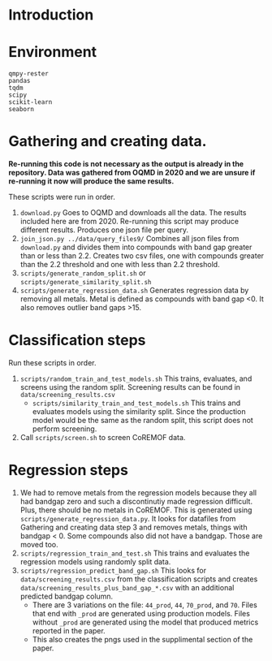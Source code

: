 # Introduction

# Environment

```
qmpy-rester
pandas
tqdm
scipy
scikit-learn
seaborn
```

# Gathering and creating data.

**Re-running this code is not necessary as the output is already 
in the repository. Data was gathered from OQMD in 2020 and we are unsure 
if re-running it now will produce the same results.**

These scripts were run in order.
 1. `download.py` Goes to OQMD and downloads all the data. 
 The results included here are from 2020. Re-running this script may produce
 different results. Produces one json file per query.
 2. `join_json.py ../data/query_files9/` Combines all json files from 
 `download.py` and divides them into compounds with band gap greater than or
 less than 2.2. Creates two csv files, one with compounds greater than the
 2.2 threshold and one with less than 2.2 threshold.
 3. `scripts/generate_random_split.sh` or `scripts/generate_similarity_split.sh` 
 4. `scripts/generate_regression_data.sh` Generates regression data
 by removing all metals. Metal is defined as compounds with band gap <0. It
 also removes outlier band gaps >15.

# Classification steps

Run these scripts in order.
 1. `scripts/random_train_and_test_models.sh` This trains, evaluates, and screens
 using the random split. Screening results can be found in `data/screening_results.csv`
    - `scripts/similarity_train_and_test_models.sh` This trains and evaluates
    models using the similarity split. Since the production model would be the 
    same as the random split, this script does not perform screening.
 2. Call `scripts/screen.sh` to screen CoREMOF data.

# Regression steps
1. We had to remove metals from the regression models because they all
had bandgap zero and such a discontinutiy made regression difficult.
Plus, there should be no metals in CoREMOF. 
This is generated using `scripts/generate_regression_data.py`.
It looks for datafiles from Gathering and creating data step 3
and removes metals, things with bandgap < 0. Some compounds also
did not have a bandgap. Those are moved too.
2. `scripts/regression_train_and_test.sh` This trains and evaluates the
regression models using randomly split data. 
3. `scripts/regression_predict_band_gap.sh` This looks for `data/screening_results.csv` from
the classification scripts and creates `data/screening_results_plus_band_gap_*.csv`
with an additional predicted bandgap column.
    - There are 3 variations on the file: `44_prod`, `44`, `70_prod`, and `70`.
    Files that end with `_prod` are generated using production models.
    Files without `_prod` are generated using the model that produced metrics
    reported in the paper.
    - This also creates the pngs used in the supplimental section of the paper.